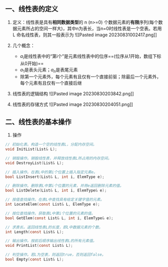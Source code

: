 ## 一、线性表的定义
1. 定义：线性表是具有**相同数据类型**的 n (n>=0) 个数据元素的**有限**序列(每个数据元素所占的空间一样大)，其中n为表长，当n=0时线性表是一个空表。若用 L 命名线性表，则其一般表示为
![[Pasted image 20230831002417.png]]
2. 几个概念：
	+ $a_i$是线性表中的“第i个”是元素线性表中的位序==(位序从1开始，数组下标从0开始)==
	+ $a_1$是表头元素；$a_n$是表尾元素
	+ 除第一个元素外，每个元素有且仅有一个直接前驱；除最后一个元素外，每个元素有且仅有一个直接后继

3.  线性表的逻辑结构
![[Pasted image 20230830203842.png]]
4. 线性表的存储方式
![[Pasted image 20230830204051.png]]


## 二、线性表的基本操作
1. 操作
```c
// 初始化表。构造一个空的线性表L，分配内存空间。
void InitList(List& L);

// 销毁操作。销毁线性表，并释放线性表L所占用的内存空间。
void DestroyList(List& L);

// 插入操作。在表L中的第i个位置上插入指定元素e。
bool ListInsert(List& L, int i, ElemType e);

// 删除操作。删除表L中第i个位置的元素，并用e返回删除元素的值。
bool ListDelete(List& L, int i, ElemType& e);

// 按值查找操作。在表L中查找具有给定关键字值的元素。
int LocateElem(const List& L, ElemType e);

// 按位查找操作。获取表L中第i个位置的元素的值。
bool GetElem(const List& L, int i, ElemType& e);

// 求表长。返回线性表L的长度，即L中数据元素的个数。
int Length(const List& L);

// 输出操作。按前后顺序输出线性表L的所有元素值。
void PrintList(const List& L);

// 判空操作。若L为空表，则返回true，否则返回false。
bool Empty(const List& L);
```